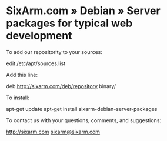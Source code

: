 # SixArm.com » Debian » Server packages for typical web development

To add our repositority to your sources:

   edit /etc/apt/sources.list

Add this line:

   deb http://sixarm.com/deb/repository binary/

To install:

   apt-get update
   apt-get install sixarm-debian-server-packages

To contact us with your questions, comments, and suggestions:

   http://sixarm.com
   sixarm@sixarm.com